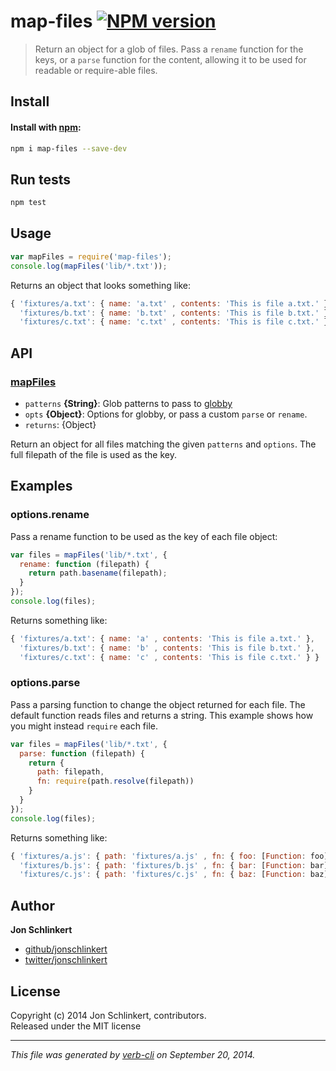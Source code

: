 # map-files [![NPM version](https://badge.fury.io/js/map-files.svg)](http://badge.fury.io/js/map-files)


> Return an object for a glob of files. Pass a `rename` function for the keys, or a `parse` function for the content, allowing it to be used for readable or require-able files.

## Install
#### Install with [npm](npmjs.org):

```bash
npm i map-files --save-dev
```

## Run tests

```bash
npm test
```

## Usage

```js
var mapFiles = require('map-files');
console.log(mapFiles('lib/*.txt'));
```
Returns an object that looks something like:

```js
{ 'fixtures/a.txt': { name: 'a.txt' , contents: 'This is file a.txt.' },
  'fixtures/b.txt': { name: 'b.txt' , contents: 'This is file b.txt.' },
  'fixtures/c.txt': { name: 'c.txt' , contents: 'This is file c.txt.' } }
```

## API
### [mapFiles](index.js#L73)

* `patterns` **{String}**: Glob patterns to pass to [globby]    
* `opts` **{Object}**: Options for globby, or pass a custom `parse` or `rename`.    
* `returns`: {Object}  

Return an object for all files matching the given `patterns`
and `options`. The full filepath of the file is used as the key.

## Examples

### options.rename

Pass a rename function to be used as the key of each file object:

```js
var files = mapFiles('lib/*.txt', {
  rename: function (filepath) {
    return path.basename(filepath);
  }
});
console.log(files);
```
Returns something like:

```js
{ 'fixtures/a.txt': { name: 'a' , contents: 'This is file a.txt.' },
  'fixtures/b.txt': { name: 'b' , contents: 'This is file b.txt.' },
  'fixtures/c.txt': { name: 'c' , contents: 'This is file c.txt.' } }
```


### options.parse

Pass a parsing function to change the object returned for each file. The
default function reads files and returns a string. This example shows how
you might instead `require` each file.

```js
var files = mapFiles('lib/*.txt', {
  parse: function (filepath) {
    return {
      path: filepath,
      fn: require(path.resolve(filepath))
    }
  }
});
console.log(files);
```
Returns something like:

```js
{ 'fixtures/a.js': { path: 'fixtures/a.js' , fn: { foo: [Function: foo] } },
  'fixtures/b.js': { path: 'fixtures/b.js' , fn: { bar: [Function: bar] } },
  'fixtures/c.js': { path: 'fixtures/c.js' , fn: { baz: [Function: baz] } } }
```


## Author

**Jon Schlinkert**
 
+ [github/jonschlinkert](https://github.com/jonschlinkert)
+ [twitter/jonschlinkert](http://twitter.com/jonschlinkert) 

## License
Copyright (c) 2014 Jon Schlinkert, contributors.  
Released under the MIT license

***

_This file was generated by [verb-cli](https://github.com/assemble/verb-cli) on September 20, 2014._

[globby]: https://github.com/sindresorhus/globby